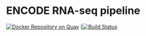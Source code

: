 ENCODE RNA-seq pipeline
=================================================
[![Docker Repository on Quay](https://quay.io/repository/encode-dcc/rna-seq-pipeline/status "Docker Repository on Quay")](https://quay.io/repository/encode-dcc/rna-seq-pipeline)
[[![Build Status](https://35.167.180.164:8080/buildStatus/icon?job=rna-seq-pipeline/PIP-293_automatic_builds)](https://35.167.180.164:8080/job/rna-seq-pipeline/PIP-293_automatic_builds)